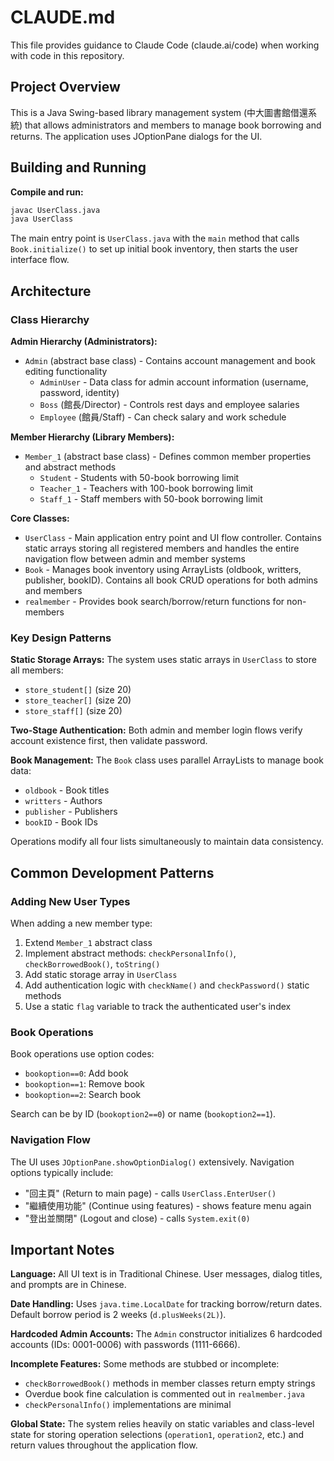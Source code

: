 # CLAUDE.md

This file provides guidance to Claude Code (claude.ai/code) when working with code in this repository.

## Project Overview

This is a Java Swing-based library management system (中大圖書館借還系統) that allows administrators and members to manage book borrowing and returns. The application uses JOptionPane dialogs for the UI.

## Building and Running

**Compile and run:**
```bash
javac UserClass.java
java UserClass
```

The main entry point is `UserClass.java` with the `main` method that calls `Book.initialize()` to set up initial book inventory, then starts the user interface flow.

## Architecture

### Class Hierarchy

**Admin Hierarchy (Administrators):**
- `Admin` (abstract base class) - Contains account management and book editing functionality
  - `AdminUser` - Data class for admin account information (username, password, identity)
  - `Boss` (館長/Director) - Controls rest days and employee salaries
  - `Employee` (館員/Staff) - Can check salary and work schedule

**Member Hierarchy (Library Members):**
- `Member_1` (abstract base class) - Defines common member properties and abstract methods
  - `Student` - Students with 50-book borrowing limit
  - `Teacher_1` - Teachers with 100-book borrowing limit
  - `Staff_1` - Staff members with 50-book borrowing limit

**Core Classes:**
- `UserClass` - Main application entry point and UI flow controller. Contains static arrays storing all registered members and handles the entire navigation flow between admin and member systems
- `Book` - Manages book inventory using ArrayLists (oldbook, writters, publisher, bookID). Contains all book CRUD operations for both admins and members
- `realmember` - Provides book search/borrow/return functions for non-members

### Key Design Patterns

**Static Storage Arrays:**
The system uses static arrays in `UserClass` to store all members:
- `store_student[]` (size 20)
- `store_teacher[]` (size 20)
- `store_staff[]` (size 20)

**Two-Stage Authentication:**
Both admin and member login flows verify account existence first, then validate password.

**Book Management:**
The `Book` class uses parallel ArrayLists to manage book data:
- `oldbook` - Book titles
- `writters` - Authors
- `publisher` - Publishers
- `bookID` - Book IDs

Operations modify all four lists simultaneously to maintain data consistency.

## Common Development Patterns

### Adding New User Types

When adding a new member type:
1. Extend `Member_1` abstract class
2. Implement abstract methods: `checkPersonalInfo()`, `checkBorrowedBook()`, `toString()`
3. Add static storage array in `UserClass`
4. Add authentication logic with `checkName()` and `checkPassword()` static methods
5. Use a static `flag` variable to track the authenticated user's index

### Book Operations

Book operations use option codes:
- `bookoption==0`: Add book
- `bookoption==1`: Remove book
- `bookoption==2`: Search book

Search can be by ID (`bookoption2==0`) or name (`bookoption2==1`).

### Navigation Flow

The UI uses `JOptionPane.showOptionDialog()` extensively. Navigation options typically include:
- "回主頁" (Return to main page) - calls `UserClass.EnterUser()`
- "繼續使用功能" (Continue using features) - shows feature menu again
- "登出並關閉" (Logout and close) - calls `System.exit(0)`

## Important Notes

**Language:** All UI text is in Traditional Chinese. User messages, dialog titles, and prompts are in Chinese.

**Date Handling:** Uses `java.time.LocalDate` for tracking borrow/return dates. Default borrow period is 2 weeks (`d.plusWeeks(2L)`).

**Hardcoded Admin Accounts:** The `Admin` constructor initializes 6 hardcoded accounts (IDs: 0001-0006) with passwords (1111-6666).

**Incomplete Features:** Some methods are stubbed or incomplete:
- `checkBorrowedBook()` methods in member classes return empty strings
- Overdue book fine calculation is commented out in `realmember.java`
- `checkPersonalInfo()` implementations are minimal

**Global State:** The system relies heavily on static variables and class-level state for storing operation selections (`operation1`, `operation2`, etc.) and return values throughout the application flow.
